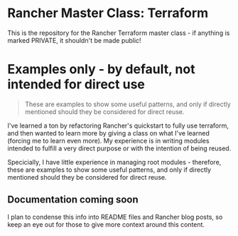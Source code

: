 # Rancher Master Class: Terraform

This is the repository for the Rancher Terraform master class - if
anything is marked PRIVATE, it shouldn't be made public!

# Examples only - by default, not intended for direct use

> These are examples to show some useful patterns, and only if directly mentioned should they be
> considered for direct reuse.

I've learned a ton by refactoring Rancher's quickstart to fully use terraform, and then wanted to
learn more by giving a class on what I've learned (forcing me to learn even more). My experience is
in writing modules intended to fulfill a very direct purpose or with the intention of being reused.

Specicially, I have little experience in managing root modules - therefore, these are examples to
show some useful patterns, and only if directly mentioned should they be considered for direct
reuse.

## Documentation coming soon

I plan to condense this info into README files and Rancher blog posts, so keep an eye out for those
to give more context around this content.

